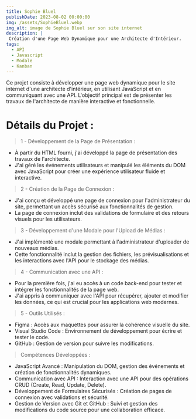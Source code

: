 ```yaml
---
title: Sophie Bluel
publishDate: 2023-08-02 00:00:00
img: /assets/SophieBluel.webp
img_alt: image de Sophie Bluel sur son site internet
description: |
 Création d'une Page Web Dynamique pour une Architecte d'Intérieur.
tags:
  - API
  - Javascript
  - Modale
  - Kanban
---
```


Ce projet consiste à développer une page web dynamique pour le site internet d'une architecte d'intérieur, en utilisant JavaScript et en communiquant avec une API. L'objectif principal est de présenter les travaux de l'architecte de manière interactive et fonctionnelle.

# Détails du Projet :

> 1 - Développement de la Page de Présentation :

- À partir du HTML fourni, j'ai développé la page de présentation des travaux de l'architecte.
- J'ai géré les événements utilisateurs et manipulé les éléments du DOM avec JavaScript pour créer une expérience utilisateur fluide et interactive.

> 2 - Création de la Page de Connexion :

- J'ai conçu et développé une page de connexion pour l'administrateur du site, permettant un accès sécurisé aux fonctionnalités de gestion.
- La page de connexion inclut des validations de formulaire et des retours visuels pour les utilisateurs.

> 3 - Développement d'une Modale pour l'Upload de Médias :

- J'ai implémenté une modale permettant à l'administrateur d'uploader de nouveaux médias.
- Cette fonctionnalité inclut la gestion des fichiers, les prévisualisations et les interactions avec l'API pour le stockage des médias.

> 4 - Communication avec une API :

- Pour la première fois, j'ai eu accès à un code back-end pour tester et intégrer les fonctionnalités de la page web.
- J'ai appris à communiquer avec l'API pour récupérer, ajouter et modifier les données, ce qui est crucial pour les applications web modernes.

> 5 - Outils Utilisés :

- Figma : Accès aux maquettes pour assurer la cohérence visuelle du site.
- Visual Studio Code : Environnement de développement pour écrire et tester le code.
- GitHub : Gestion de version pour suivre les modifications.

> Compétences Développées :

- JavaScript Avancé : Manipulation du DOM, gestion des événements et création de fonctionnalités dynamiques.
- Communication avec API : Interaction avec une API pour des opérations CRUD (Create, Read, Update, Delete).
- Développement de Formulaires Sécurisés : Création de pages de connexion avec validations et sécurité.
- Gestion de Version avec Git et GitHub : Suivi et gestion des modifications du code source pour une collaboration efficace.
